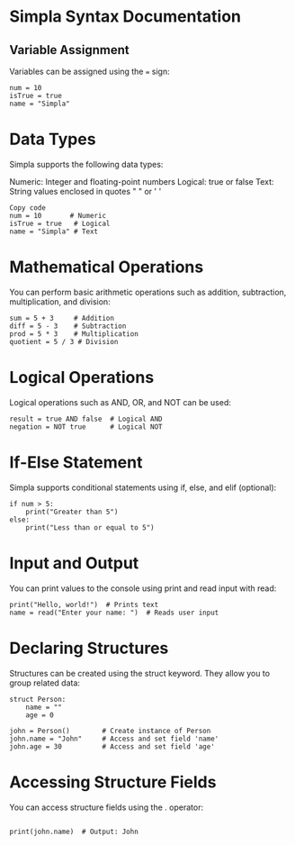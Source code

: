# Simpla Syntax Documentation

## Variable Assignment
Variables can be assigned using the `=` sign:
```simpla
num = 10
isTrue = true
name = "Simpla"
```

# Data Types
Simpla supports the following data types:

Numeric: Integer and floating-point numbers
Logical: true or false
Text: String values enclosed in quotes " " or ' '

```simpla
Copy code
num = 10       # Numeric
isTrue = true   # Logical
name = "Simpla" # Text
```

# Mathematical Operations
You can perform basic arithmetic operations such as addition, subtraction, multiplication, and division:

```simpla
sum = 5 + 3     # Addition
diff = 5 - 3    # Subtraction
prod = 5 * 3    # Multiplication
quotient = 5 / 3 # Division
```

# Logical Operations
Logical operations such as AND, OR, and NOT can be used:

```simpla
result = true AND false  # Logical AND
negation = NOT true      # Logical NOT
```
# If-Else Statement
Simpla supports conditional statements using if, else, and elif (optional):

```simpla
if num > 5:
    print("Greater than 5")
else:
    print("Less than or equal to 5")
```
# Input and Output
You can print values to the console using print and read input with read:

```simpla
print("Hello, world!")  # Prints text
name = read("Enter your name: ")  # Reads user input
```
# Declaring Structures
Structures can be created using the struct keyword. They allow you to group related data:

```simpla
struct Person:
    name = ""
    age = 0

john = Person()        # Create instance of Person
john.name = "John"     # Access and set field 'name'
john.age = 30          # Access and set field 'age'
```
# Accessing Structure Fields
You can access structure fields using the . operator:

```simpla

print(john.name)  # Output: John
